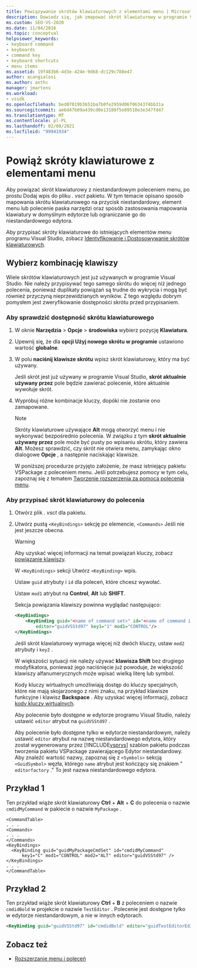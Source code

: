 ```yaml
---
title: Powiązywanie skrótów klawiaturowych z elementami menu | Microsoft Docs
description: Dowiedz się, jak zmapować skrót klawiaturowy w programie Visual Studio do niestandardowego przycisku, elementu menu lub polecenia paska narzędzi dla edytora domyślnego lub niestandardowego edytora.
ms.custom: SEO-VS-2020
ms.date: 11/04/2016
ms.topic: conceptual
helpviewer_keywords:
- keyboard command
- keyboards
- command key
- keyboard shortcuts
- menu items
ms.assetid: 19f483b6-4d3e-424e-9d68-dc129c788e47
author: acangialosi
ms.author: anthc
manager: jmartens
ms.workload:
- vssdk
ms.openlocfilehash: bed07019b3651ba7b0fe2959d06f0634374bb31a
ms.sourcegitcommit: ae6d47b09a439cd0e13180f5e89510e3e347fd47
ms.translationtype: MT
ms.contentlocale: pl-PL
ms.lasthandoff: 02/08/2021
ms.locfileid: "99941934"
---
```

# <a name="bind-keyboard-shortcuts-to-menu-items"></a>Powiąż skróty klawiaturowe z elementami menu
Aby powiązać skrót klawiaturowy z niestandardowym poleceniem menu, po prostu Dodaj wpis do pliku *. vsct* pakietu. W tym temacie opisano sposób mapowania skrótu klawiaturowego na przycisk niestandardowy, element menu lub polecenie paska narzędzi oraz sposób zastosowania mapowania klawiatury w domyślnym edytorze lub ograniczanie go do niestandardowego edytora.

 Aby przypisać skróty klawiaturowe do istniejących elementów menu programu Visual Studio, zobacz [Identyfikowanie i Dostosowywanie skrótów klawiaturowych](../ide/identifying-and-customizing-keyboard-shortcuts-in-visual-studio.md).

## <a name="choose-a-key-combination"></a>Wybierz kombinację klawiszy
 Wiele skrótów klawiaturowych jest już używanych w programie Visual Studio. Nie należy przypisywać tego samego skrótu do więcej niż jednego polecenia, ponieważ duplikaty powiązań są trudne do wykrycia i mogą być również przyczyną nieprzewidzianych wyników. Z tego względu dobrym pomysłem jest zweryfikowanie dostępności skrótu przed przypisaniem.

### <a name="to-verify-the-availability-of-a-keyboard-shortcut"></a>Aby sprawdzić dostępność skrótu klawiaturowego

1. W oknie **Narzędzia**  >  **Opcje**  >  **środowiska** wybierz pozycję **Klawiatura**.

2. Upewnij się, że dla **opcji Użyj nowego skrótu w programie** ustawiono wartość **globalne**.

3. W polu **naciśnij klawisze skrótu** wpisz skrót klawiaturowy, który ma być używany.

    Jeśli skrót jest już używany w programie Visual Studio, **skrót aktualnie używany przez** pole będzie zawierać polecenie, które aktualnie wywołuje skrót.

4. Wypróbuj różne kombinacje kluczy, dopóki nie zostanie ono zamapowane.

   > [!NOTE]
   > Skróty klawiaturowe używające **Alt** mogą otworzyć menu i nie wykonywać bezpośrednio polecenia. W związku z tym **skrót aktualnie używany przez** pole może być pusty po wpisaniu skrótu, który zawiera **Alt**. Możesz sprawdzić, czy skrót nie otwiera menu, zamykając okno dialogowe **Opcje** , a następnie naciskając klawisze.

   W poniższej procedurze przyjęto założenie, że masz istniejący pakietu VSPackage z poleceniem menu. Jeśli potrzebujesz pomocy w tym celu, zapoznaj się z tematem [Tworzenie rozszerzenia za pomocą polecenia menu](../extensibility/creating-an-extension-with-a-menu-command.md).

### <a name="to-assign-a-keyboard-shortcut-to-a-command"></a>Aby przypisać skrót klawiaturowy do polecenia

1. Otwórz plik *. vsct* dla pakietu.

2. Utwórz pustą `<KeyBindings>` sekcję po elemencie, `<Commands>` Jeśli nie jest jeszcze obecna.

   > [!WARNING]
   > Aby uzyskać więcej informacji na temat powiązań kluczy, zobacz [powiązanie klawiszy](../extensibility/keybinding-element.md).

    W `<KeyBindings>` sekcji Utwórz `<KeyBinding>` wpis.

    Ustaw `guid`  atrybuty i  `id` dla poleceń, które chcesz wywołać.

    Ustaw `mod1` atrybut na **Control**, **Alt** lub **SHIFT**.

    Sekcja powiązania klawiszy powinna wyglądać następująco:

   ```xml
   <KeyBindings>
       <KeyBinding guid="<name of command set>" id="<name of command id>"
           editor="guidVSStd97" key1="1" mod1="CONTROL"/>
   </KeyBindings>

   ```

   Jeśli skrót klawiaturowy wymaga więcej niż dwóch kluczy, ustaw `mod2` atrybuty i `key2` .

   W większości sytuacji nie należy używać **klawisza Shift** bez drugiego modyfikatora, ponieważ jego naciśnięcie już powoduje, że większość klawiszy alfanumerycznych może wpisać wielką literę lub symbol.

   Kody kluczy wirtualnych umożliwiają dostęp do kluczy specjalnych, które nie mają skojarzonego z nimi znaku, na przykład klawisze funkcyjne i klawisz **Backspace** . Aby uzyskać więcej informacji, zobacz [kody kluczy wirtualnych](/windows/desktop/inputdev/virtual-key-codes).

   Aby polecenie było dostępne w edytorze programu Visual Studio, należy ustawić `editor` atrybut na `guidVSStd97` .

   Aby polecenie było dostępne tylko w edytorze niestandardowym, należy ustawić `editor` atrybut na nazwę niestandardowego edytora, który został wygenerowany przez [!INCLUDE[vsprvs](../code-quality/includes/vsprvs_md.md)] szablon pakietu podczas tworzenia pakietu VSPackage zawierającego Edytor niestandardowy. Aby znaleźć wartość nazwy, zapoznaj się z `<Symbols>` sekcją `<GuidSymbol>` węzła, którego `name` atrybut jest kończący się znakiem " `editorfactory` ." To jest nazwa niestandardowego edytora.

## <a name="example-1"></a>Przykład 1
 Ten przykład wiąże skrót klawiaturowy **Ctrl** + **Alt** + **C** do polecenia o nazwie `cmdidMyCommand` w pakiecie o nazwie `MyPackage` .

```
<CommandTable>
. . .
<Commands>
. . .
</Commands>
<KeyBindings>
  <KeyBinding guid="guidMyPackageCmdSet" id="cmdidMyCommand"
      key1="C" mod1="CONTROL" mod2="ALT" editor="guidVSStd97" />
</KeyBindings>
. . .
</CommandTable>
```

## <a name="example-2"></a>Przykład 2
 Ten przykład wiąże skrót klawiaturowy **Ctrl** + **B** z poleceniem o nazwie `cmdidBold` w projekcie o nazwie `TestEditor` . Polecenie jest dostępne tylko w edytorze niestandardowym, a nie w innych edytorach.

```xml
<KeyBinding guid="guidVSStd97" id="cmdidBold" editor="guidTestEditorEditorFactory" key1="B" mod1="Control" />
```

## <a name="see-also"></a>Zobacz też
- [Rozszerzanie menu i poleceń](../extensibility/extending-menus-and-commands.md)
